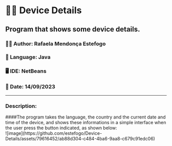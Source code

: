 <h1> 👨‍💻 Device Details</h1>
<h2> Program that shows some device details. </h2>
<h3>🧙‍♀️ Author: Rafaela Mendonça Estefogo</h3>
<h3>📝 Language: Java</h3>
<h3>🖥️ IDE: NetBeans</h3>
<h3>📆 Date: 14/09/2023</h3>
<hr>
<h3>Description:</h3>
####The program takes the language, the country and the current date and time of the device, and shows these informations in a simple interface when the user press the button indicated, as shown below:
<br>
![image](https://github.com/estefogo/Device-Details/assets/79616452/ab88d304-c484-4ba6-9aa8-c679c91edc06)
